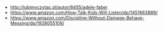 - http://lubimyczytac.pl/autor/8455/adele-faber
- https://www.amazon.com/How-Talk-Kids-Will-Listen/dp/1451663889/
- https://www.amazon.com/Discipline-Without-Damage-Behave-Messing/dp/1928055109/
